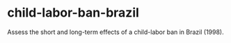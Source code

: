 # child-labor-ban-brazil
Assess the short and long-term effects of a child-labor ban in Brazil (1998).
